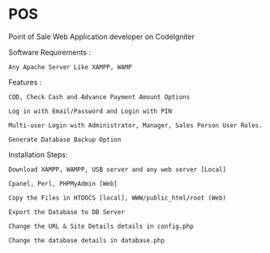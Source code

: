 # POS

Point of Sale Web Application developer on CodeIgniter

  Software Requirements :

    Any Apache Server Like XAMPP, WAMP

  Features : 

    COD, Check Cash and Advance Payment Amount Options

    Log in with Email/Password and Login with PIN

    Multi-user Login with Administrator, Manager, Sales Person User Roles.

    Generate Database Backup Option

  Installation Steps:
  
    Download XAMPP, WAMPP, USB server and any web server [Local]

    Cpanel, Perl, PHPMyAdmin [Web]

    Copy the Files in HTDOCS [local], WWW/public_html/root (Web)

    Export the Database to DB Server

    Change the URL & Site Details details in config.php

    Change the database details in database.php
